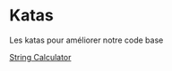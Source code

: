 # Katas
Les katas pour améliorer notre code base

[String Calculator](http://osherove.com/tdd-kata-1/)
